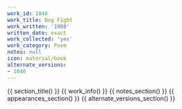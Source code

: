 ```yaml
---
work_id: 1048
work_title: Dog Fight
work_written: '1980'
written_date: exact
work_collected: 'yes'
work_category: Poem
notes: null
icon: material/book
alternate_versions:
- 1046
---
```


{{ section_title() }}
{{ work_info() }}
{{ notes_section() }}
{{ appearances_section() }}
{{ alternate_versions_section() }}